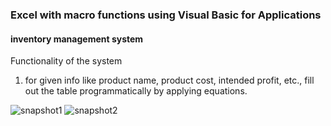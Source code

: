 ### Excel with macro functions using Visual Basic for Applications
#### inventory management system
Functionality of the system
1. for given info like product name, product cost, intended profit, etc., fill out the table programmatically by applying equations.

![snapshot1](https://user-images.githubusercontent.com/85022169/138316271-67c7af26-4bc2-4057-80b2-b16674cb2529.PNG)
![snapshot2](https://user-images.githubusercontent.com/85022169/138316331-bba3fa93-47ae-4767-b453-0d3f4109746e.PNG)
